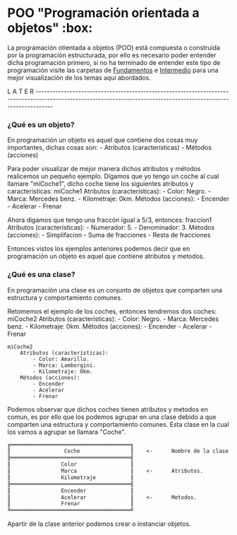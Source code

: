 # POO "Programación orientada a objetos" :box:
La programación otientada a objetos (POO) está compuesta o construida por la programación estructurada, por ello es
necesario poder entender dicha programación primero, si no ha terminado de entender este tipo de programación visite las
carpetas de <a href="../01 - Fundamentos">Fundamentos</a> e <a href="../02 - Intermedio">Intermedio</a> para una mejor 
visualización de los temas aqui abordados.

L A T E R ------------------------------------------------------------------------------------------------------------------------------------------------------------------
### ¿Qué es un objeto?
En programación un objeto es aquel que contiene dos cosas muy importantes, dichas cosas son:
    - Atributos (características)
    - Métodos (acciones)

Para poder visualizar de mejor manera dichos atributos y métodos realicemos un pequeño ejemplo.
Digamos que yo tengo un coche al cual llamare "miCoche1", dicho coche tiene los siguientes atributos y caracteristicas:
    miCoche1
    Atributos (características):
        - Color: Negro.
        - Marca: Mercedes benz.
        - Kilometraje: 0km.
    Métodos (acciones):
        - Encender
        - Acelerar
        - Frenar

Ahora digamos que tengo una fraccón igual a 5/3, entonces:
    fraccion1
    Atributos (características):
        - Numerador: 5.
        - Denominador: 3.
    Métodos (acciones):
        - Simplifacion
        - Suma de fracciones
        - Resta de fracciones

Entonces vistos los ejemplos anteriores podemos decir que en programación un objeto es aquel que contiene atributos y metodos.

### ¿Qué es una clase?
En programación una clase es un conjunto de objetos que comparten una estructura y comportamiento comunes.

Retomemos el ejemplo de los coches, entonces tendremos dos coches:
    miCoche2
        Atributos (características):
            - Color: Negro.
            - Marca: Mercedes benz.
            - Kilometraje: 0km.
        Métodos (acciones):
            - Encender
            - Acelerar
            - Frenar

    miCoche2
        Atributos (características):
            - Color: Amarillo.
            - Marca: Lamborgini.
            - Kilometraje: 0km.
        Métodos (acciones):
            - Encender
            - Acelerar
            - Frenar

Podemos observar que dichos coches tienen atributos y metodos en comun, es por ello que los podemos agrupar en una clase debido a que comparten una estructura y comportamiento comunes.
Esta clase en la cual los vamos a agrupar se llamara "Coche".
```txt
╔══════════════════════════════════════╗
║                 Coche                ║    <-      Nombre de la clase.
╠══════════════════════════════════════╣
║                Color                 ║
║                Marca                 ║    <-      Atributos.
║                Kilometraje           ║
╠══════════════════════════════════════╣
║                Encender              ║
║                Acelerar              ║    <-      Metodos.
║                Frenar                ║
╚══════════════════════════════════════╝
```
Apartir de la clase anterior podemos crear o instanciar objetos.